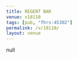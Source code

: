 ```yaml
---
title: REGENT BAR
venue: v18110
tags: [pub, "fhrs:45302"]
permalink: /v/18110/
layout: venue
---
```

null